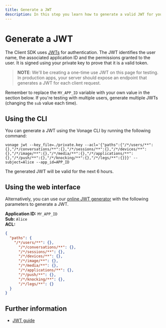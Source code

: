```yaml
---
title: Generate a JWT
description: In this step you learn how to generate a valid JWT for your Client SDK Application.
---
```


# Generate a JWT

The Client SDK uses [JWTs](/concepts/guides/authentication#json-web-tokens-jwt) for authentication. The JWT identifies the user name, the associated application ID and the permissions granted to the user. It is signed using your private key to prove that it is a valid token.

> **NOTE**: We'll be creating a one-time use JWT on this page for testing. In production apps, your server should expose an endpoint that generates a JWT for each client request.

Remember to replace the `MY_APP_ID` variable with your own value in the section below. If you're testing with multiple users, generate multiple JWTs (changing the `sub` value each time).

## Using the CLI

You can generate a JWT using the Vonage CLI by running the following command:

``` shell
vonage jwt --key_file=./private.key --acl='{"paths":{"/*/users/**":{},"/*/conversations/**":{},"/*/sessions/**":{},"/*/devices/**":{},"/*/image/**":{},"/*/media/**":{},"/*/applications/**":{},"/*/push/**":{},"/*/knocking/**":{},"/*/legs/**":{}}}' --subject=Alice --app_id=APP_ID
```

The generated JWT will be valid for the next 6 hours.

## Using the web interface

Alternatively, you can use our <a href="/jwt" target="_blank">online JWT generator</a> with the following parameters to generate a JWT.

**Application ID:** `MY_APP_ID`<br />
**Sub:** `Alice`<br />
**ACL:**

```json
{
  "paths": {
    "/*/users/**": {},
      "/*/conversations/**": {},
      "/*/sessions/**": {},
      "/*/devices/**": {},
      "/*/image/**": {},
      "/*/media/**": {},
      "/*/applications/**": {},
      "/*/push/**": {},
      "/*/knocking/**": {},
      "/*/legs/**": {}
  }
}
```

## Further information

* [JWT guide](/concepts/guides/authentication#json-web-tokens-jwt)

